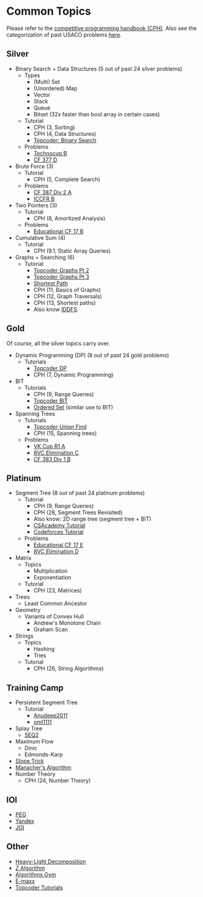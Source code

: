 # Common Topics

Please refer to the [competitive programming handbook (CPH)](https://cses.fi/book.pdf). Also see the categorization of past USACO problems [here](https://github.com/bqi343/USACO/blob/master/USACO%20Contests.md).

## Silver

  * Binary Search + Data Structures (5 out of past 24 silver problems)
    * Types
      * (Multi) Set
      * (Unordered) Map
      * Vector
      * Stack
      * Queue
      * Bitset (32x faster than bool array in certain cases)
    * Tutorial
      * CPH (3, Sorting)
      * CPH (4, Data Structures)
      * [Topcoder: Binary Search](https://www.topcoder.com/community/data-science/data-science-tutorials/binary-search/)
    * Problems
      * [Technocup B](http://codeforces.com/problemset/problem/780/B)
      * [CF 377 D](http://codeforces.com/problemset/problem/732/D)
  * Brute Force (3)
    * Tutorial
      * CPH (5, Complete Search)
    * Problems
      * [CF 387 Div 2 A](http://codeforces.com/problemset/problem/747/A)
      * [ICCFR B](http://codeforces.com/problemset/problem/724/B)
  * Two Pointers (3)
    * Tutorial
      * CPH (8, Amortized Analysis)
    * Problems
      * [Educational CF 17 B](http://codeforces.com/problemset/problem/762/B)
  * Cumulative Sum (4)
    * Tutorial
      * CPH (9.1, Static Array Queries) 
  * Graphs + Searching (6)
    * Tutorial
      * [Topcoder Graphs Pt 2](https://www.topcoder.com/community/data-science/data-science-tutorials/introduction-to-graphs-and-their-data-structures-section-2/)
      * [Topcoder Graphs Pt 3](https://www.topcoder.com/community/data-science/data-science-tutorials/introduction-to-graphs-and-their-data-structures-section-3/#floydWarshall)
      * [Shortest Path](https://www.cs.cornell.edu/~wdtseng/icpc/notes/graph_part2.pdf)
      * CPH (11, Basics of Graphs)
      * CPH (12, Graph Traversals)
      * CPH (13, Shortest paths)
      * Also know [IDDFS](https://en.wikipedia.org/wiki/Iterative_deepening_depth-first_search).
      
## Gold

Of course, all the silver topics carry over.

  * Dynamic Programming (DP) (8 out of past 24 gold problems)
    * Tutorials
      * [Topcoder DP](https://www.topcoder.com/community/data-science/data-science-tutorials/dynamic-programming-from-novice-to-advanced/)
      * CPH (7, Dynamic Programming)
  * BIT
    * Tutorials
      * CPH (9, Range Queries)
      * [Topcoder BIT](https://www.topcoder.com/community/data-science/data-science-tutorials/binary-indexed-trees/)
      * [Ordered Set](http://codeforces.com/blog/entry/11080) (similar use to BIT)
  * Spanning Trees
    * Tutorials
      * [Topcoder Union Find](https://www.topcoder.com/community/data-science/data-science-tutorials/disjoint-set-data-structures/)
      * CPH (15, Spanning trees)
    * Problems
      * [VK Cup R1 A](http://codeforces.com/problemset/problem/771/A)
      * [8VC Elimination C](http://codeforces.com/problemset/problem/755/C)
      * [CF 383 Div 1 B](http://codeforces.com/problemset/problem/741/B)

## Platinum
  * Segment Tree (8 out of past 24 platinum problems)
    * Tutorial
      * CPH (9, Range Queries)
      * CPH (28, Segment Trees Revisited)  
      * Also know: 2D range tree (segment tree + BIT)
      * [CSAcademy Tutorial](https://csacademy.com/lesson/segment_trees/)
      * [Codeforces Tutorial](http://codeforces.com/blog/entry/18051)
    * Problems
      * [Educational CF 17 E](http://codeforces.com/problemset/problem/762/E)
      * [8VC Elimination D](http://codeforces.com/problemset/problem/755/D)
  * Matrix
    * Topics
      * Multiplication
      * Exponentiation
    * Tutorial
      * CPH (23, Matrices)
  * Trees
    * Least Common Ancestor
  * Geometry
    * Variants of Convex Hull
      * Andrew's Monotone Chain
      * Graham Scan
  * Strings
    * Topics
      * Hashing
      * Tries
    * Tutorial
      * CPH (26, String Algorithms)

## Training Camp
  * Persistent Segment Tree
    * Tutorial
      * [Anudeep2011](https://blog.anudeep2011.com/persistent-segment-trees-explained-with-spoj-problems/)
      * [oml1111](https://drive.google.com/file/d/0BwGLW04WRv0ITEZjRWlMSFc2bk0/view)
  * Splay Tree
    * [SEQ2](http://www.spoj.com/problems/SEQ2/)
  * Maximum Flow
    * Dinic
    * Edmonds-Karp
  * [Slope Trick](http://codeforces.com/blog/entry/47821)
  * [Manacher's Algorithm](https://www.hackerrank.com/topics/manachers-algorithm)
  * Number Theory
    * CPH (24, Number Theory)

## IOI
  * [PEG](http://wcipeg.com)
  * [Yandex](https://contest.yandex.ru/ioi/Info/)
  * [JOI](http://cms.ioi-jp.org/)
  
## Other
  * [Heavy-Light Decomposition](https://blog.anudeep2011.com/heavy-light-decomposition/)
  * [Z Algorithm](http://codeforces.com/blog/entry/3107)
  * [Algorithms Gym](http://codeforces.com/blog/entry/15729)
  * [E-maxx](https://e-maxx-eng.appspot.com/)
  * [Topcoder Tutorials](http://www.topcoder.com/community/data-science/data-science-tutorials/)
